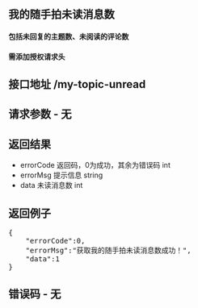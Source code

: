 ## 我的随手拍未读消息数
#### 包括未回复的主题数、未阅读的评论数
#### 需添加授权请求头

## 接口地址 /my-topic-unread

## 请求参数 - 无

## 返回结果
* errorCode	返回码，0为成功，其余为错误码 int
* errorMsg 提示信息 string
* data 未读消息数 int

## 返回例子
<pre>
{
	"errorCode":0,
	"errorMsg":"获取我的随手拍未读消息数成功！",
	"data":1
}
</pre>

## 错误码 - 无
